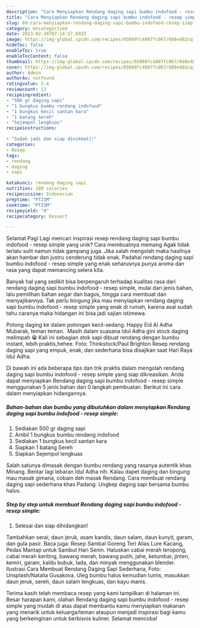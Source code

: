 ```yaml
---
description: "Cara Menyiapkan Rendang daging sapi bumbu indofood - resep simple yang Lezat"
title: "Cara Menyiapkan Rendang daging sapi bumbu indofood - resep simple yang Lezat"
slug: 69-cara-menyiapkan-rendang-daging-sapi-bumbu-indofood-resep-simple-yang-lezat
category: Uncategorized
date: 2023-02-26T07:14:57.693Z
image: https://img-global.cpcdn.com/recipes/650897c4807fc067/680x482cq70/rendang-daging-sapi-bumbu-indofood-resep-simple-foto-resep-utama.jpg
hideToc: false
enableToc: true
enableTocContent: false
thumbnail: https://img-global.cpcdn.com/recipes/650897c4807fc067/680x482cq70/rendang-daging-sapi-bumbu-indofood-resep-simple-foto-resep-utama.jpg
cover: https://img-global.cpcdn.com/recipes/650897c4807fc067/680x482cq70/rendang-daging-sapi-bumbu-indofood-resep-simple-foto-resep-utama.jpg
author: Admin
authorAv: notfound
ratingvalue: 3.4
reviewcount: 13
recipeingredient:
- "500 gr daging sapi"
- "1 bungkus bumbu rendang indofood"
- "1 bungkus kecil santan kara"
- "1 batang Sereh"
- "Sejempol lengkuas"
recipeinstructions:

- "Sudah jadi dan siap dinikmati!"
categories:
- Resep
tags:
- rendang
- daging
- sapi

katakunci: rendang daging sapi 
nutrition: 189 calories
recipecuisine: Indonesian
preptime: "PT23M"
cooktime: "PT33M"
recipeyield: "4"
recipecategory: Dessert

---
```



Selamat Pagi Lagi mencari inspirasi resep rendang daging sapi bumbu indofood - resep simple yang unik? Cara membuatnya memang Agak tidak terlalu sulit namun tidak gampang juga. Jika salah mengolah maka hasilnya akan hambar dan justru cenderung tidak enak. Padahal rendang daging sapi bumbu indofood - resep simple yang enak seharusnya punya aroma dan rasa yang dapat memancing selera kita.


Banyak hal yang sedikit bisa berpengaruh terhadap kualitas rasa dari rendang daging sapi bumbu indofood - resep simple, mulai dari jenis bahan, lalu pemilihan bahan segar dan bagus, hingga cara membuat dan menyajikannya. Tak perlu bingung jika mau menyiapkan rendang daging sapi bumbu indofood - resep simple yang enak di rumah, karena asal sudah tahu caranya maka hidangan ini bisa jadi sajian istimewa.

Potong daging ke dalam potongan kecil-sedang. Happy Eid Al Adha Mubarak, teman teman. ️ Masih dalam suasana Idul Adha gini stock daging melimpah 😁 Kali ini sebagian stok sapi dibuat rendang dengan bumbu instant, lebih praktis,hehee. Foto: Thinkstock/Paul Brighton Resep rendang daging sapi yang empuk, enak, dan sederhana bisa disajikan saat Hari Raya Idul Adha.


Di bawah ini ada beberapa tips dan trik praktis dalam mengolah rendang daging sapi bumbu indofood - resep simple yang siap dikreasikan. Anda dapat menyiapkan Rendang daging sapi bumbu indofood - resep simple menggunakan 5 jenis bahan dan 0 langkah pembuatan. Berikut ini cara dalam menyiapkan hidangannya.

<!--inarticleads1-->

##### Bahan-bahan dan bumbu yang dibutuhkan dalam menyiapkan Rendang daging sapi bumbu indofood - resep simple:

1. Sediakan 500 gr daging sapi
1. Ambil 1 bungkus bumbu rendang indofood
1. Sediakan 1 bungkus kecil santan kara
1. Siapkan 1 batang Sereh
1. Siapkan Sejempol lengkuas


Salah satunya dimasak dengan bumbu rendang yang rasanya autentik khas Minang. Bentar lagi lebaran Idul Adha nih. Kalau dapet daging dan bingung mau masak gimana, cobain deh masak Rendang. Cara membuat rendang daging sapi sederhana khas Padang: Ungkep daging sapi bersama bumbu halus. 

<!--inarticleads2-->

##### Step by step untuk membuat Rendang daging sapi bumbu indofood - resep simple:


1. Selesai dan siap dihidangkan!

Tambahkan serai, daun jeruk, asam kandis, daun salam, daun kunyit, garam, dan gula pasir. Baca juga: Resep Sambal Goreng Teri Alias Lure Kacang, Pedas Mantap untuk Sambut Hari Senin. Haluskan cabai merah teropong, cabai merah keriting, bawang merah, bawang putih, jahe, ketumbar, jinten, kemiri, garam, kaldu bubuk, lada, dan minyak menggunakan blender. Ilustrasi Cara Membuat Rendang Daging Sapi Sederhana, Foto: Unsplash/Natalia Gusakova. Uleg bumbu halus kemudian tumis, masukkan daun jeruk, sereh, daun salam lengkuas, dan kayu manis. 

Terima kasih telah membaca resep yang kami tampilkan di halaman ini. Besar harapan kami, olahan Rendang daging sapi bumbu indofood - resep simple yang mudah di atas dapat membantu kamu menyiapkan makanan yang menarik untuk keluarga/teman ataupun menjadi inspirasi bagi kamu yang berkeinginan untuk berbisnis kuliner. Selamat mencoba!
